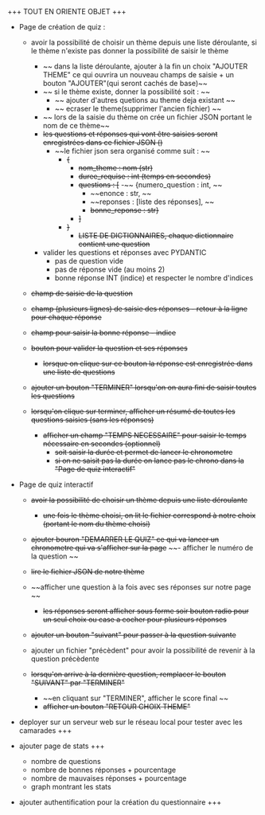 +++ TOUT EN ORIENTE OBJET +++

- Page de création de quiz : 

    - avoir la possibilité de choisir un thème depuis une liste déroulante, si le thème n'existe pas donner la possibilité de saisir le thème
        - ~~ dans la liste déroulante, ajouter à la fin un choix "AJOUTER THEME" ce qui ouvrira un nouveau champs de saisie + un bouton "AJOUTER"(qui seront cachés de base)~~
        - ~~ si le thème existe, donner la possibilité soit : ~~
            - ~~ ajouter d'autres quetions au theme deja existant ~~
            - ~~ ecraser le theme(supprimer l'ancien fichier) ~~
        - ~~ lors de la saisie du thème on crée un fichier JSON portant le nom de ce thème~~
        - ~~les questions et réponses qui vont être saisies seront enregistrées dans ce fichier JSON ()~~
            - ~~le fichier json sera organisé comme suit : ~~
                - ~~{~~
                    - ~~nom_theme : nom (str)~~
                    - ~~duree_requise : int (temps en secondes)~~
                    - ~~questions : [~~
                        -~~ {numero_question : int, ~~
                        - ~~enonce : str, ~~
                        - ~~reponses : [liste des réponses], ~~
                        - ~~bonne_reponse : str}~~
                    - ~~]~~
                - ~~}~~
                    - ~~LISTE DE DICTIONNAIRES, chaque dictionnaire contient une question~~
        - valider les questions et réponses avec PYDANTIC
            - pas de question vide
            - pas de réponse vide (au moins 2)
            - bonne réponse INT (indice) et respecter le nombre d'indices

    - ~~champ de saisie de la question~~
    - ~~champ (plusieurs lignes) de saisie des réponses - retour à la ligne pour chaque réponse~~
    - ~~champ pour saisir la bonne réponse - indice~~
    - ~~bouton pour valider la question et ses réponses~~
        - ~~lorsque on clique sur ce bouton la réponse est enregistrée dans une liste de questions~~

    - ~~ajouter un bouton "TERMINER" lorsqu'on on aura fini de saisir toutes les questions~~
    - ~~lorsqu'on clique sur terminer, afficher un résumé de toutes les questions saisies (sans les réponses)~~
        - ~~afficher un champ "TEMPS NECESSAIRE" pour saisir le temps nécessaire en secondes (optionnel)~~
            - ~~soit saisir la durée et permet de lancer le chronometre~~
            - ~~si on ne saisit pas la durée on lance pas le chrono dans la "Page de quiz interactif"~~

- Page de quiz interactif

    - ~~avoir la possibilité de choisir un thème depuis une liste déroulante~~
        - ~~une fois le thème choisi, on lit le fichier correspond à notre choix (portant le nom du thème choisi)~~

    - ~~ajouter bouron "DEMARRER LE QUIZ" ce qui va lancer un chronometre qui va s'afficher sur la page~~
    ~~- afficher le numéro de la question ~~
    - ~~lire le fichier JSON de notre thème~~
    - ~~afficher une question à la fois avec ses réponses sur notre page ~~
        - ~~les réponses seront afficher sous forme soir bouton radio pour un seul choix ou case a cocher pour plusieurs réponses~~

    - ~~ajouter un bouton "suivant" pour passer à la question suivante~~
    - ajouter un fichier "précèdent" pour avoir la possibilité de revenir à la question précèdente
    - ~~lorsqu'on arrive à la dernière question, remplacer le bouton "SUIVANT" par "TERMINER"~~
        - ~~en cliquant sur "TERMINER", afficher le score final ~~
        - ~~afficher un bouton "RETOUR CHOIX THEME"~~

- deployer sur un serveur web sur le réseau local pour tester avec les camarades +++

- ajouter page de stats +++
    - nombre de questions
    - nombre de bonnes réponses + pourcentage
    - nombre de mauvaises réponses + pourcentage
    - graph montrant les stats

- ajouter authentification pour la création du questionnaire +++
